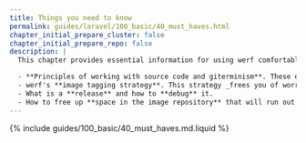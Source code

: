```yaml
---
title: Things you need to know
permalink: guides/laravel/100_basic/40_must_haves.html
chapter_initial_prepare_cluster: false
chapter_initial_prepare_repo: false
description: |
  This chapter provides essential information for using werf comfortably:

  - **Principles of working with source code and giterminism**. These ensure reliability and reproducibility and unify all processes.
  - werf's **image tagging strategy**. This strategy _frees you of worries_ about tagging rules, building and deploying images.
  - What is a **release** and how to **debug** it.
  - How to free up **space in the image repository** that will run out sooner or later.
---
```


{% include guides/100_basic/40_must_haves.md.liquid %}
